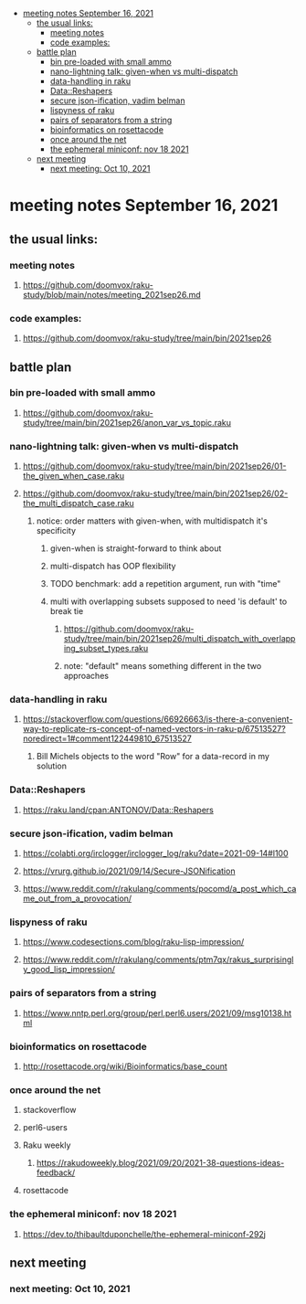 - [meeting notes September 16, 2021](#org16f21e5)
  - [the usual links:](#orgf69b723)
    - [meeting notes](#org810276a)
    - [code examples:](#org2375f97)
  - [battle plan](#orga24bfeb)
    - [bin pre-loaded with small ammo](#org0b6e3a8)
    - [nano-lightning talk: given-when vs multi-dispatch](#orgb060721)
    - [data-handling in raku](#org7c90a03)
    - [Data::Reshapers](#org6b25355)
    - [secure json-ification, vadim belman](#orgb4c6a8d)
    - [lispyness of raku](#org006699a)
    - [pairs of separators from a string](#org0943766)
    - [bioinformatics on rosettacode](#org47c68d1)
    - [once around the net](#org7357f1e)
    - [the ephemeral miniconf: nov 18 2021](#orgc125df9)
  - [next meeting](#org2aedc5f)
    - [next meeting: Oct 10, 2021](#org7b94799)


<a id="org16f21e5"></a>

# meeting notes September 16, 2021


<a id="orgf69b723"></a>

## the usual links:


<a id="org810276a"></a>

### meeting notes

1.  <https://github.com/doomvox/raku-study/blob/main/notes/meeting_2021sep26.md>


<a id="org2375f97"></a>

### code examples:

1.  <https://github.com/doomvox/raku-study/tree/main/bin/2021sep26>


<a id="orga24bfeb"></a>

## battle plan


<a id="org0b6e3a8"></a>

### bin pre-loaded with small ammo

1.  <https://github.com/doomvox/raku-study/tree/main/bin/2021sep26/anon_var_vs_topic.raku>


<a id="orgb060721"></a>

### nano-lightning talk: given-when vs multi-dispatch

1.  <https://github.com/doomvox/raku-study/tree/main/bin/2021sep26/01-the_given_when_case.raku>

2.  <https://github.com/doomvox/raku-study/tree/main/bin/2021sep26/02-the_multi_dispatch_case.raku>

    1.  notice: order matters with given-when, with multidispatch it's specificity
    
        1.  given-when is straight-forward to think about
        
        2.  multi-dispatch has OOP flexibility
        
        3.  TODO benchmark: add a repetition argument, run with "time"
        
        4.  multi with overlapping subsets supposed to need 'is default' to break tie
        
            1.  <https://github.com/doomvox/raku-study/tree/main/bin/2021sep26/multi_dispatch_with_overlapping_subset_types.raku>
            
            2.  note: "default" means something different in the two approaches


<a id="org7c90a03"></a>

### data-handling in raku

1.  <https://stackoverflow.com/questions/66926663/is-there-a-convenient-way-to-replicate-rs-concept-of-named-vectors-in-raku-p/67513527?noredirect=1#comment122449810_67513527>

    1.  Bill Michels objects to the word "Row" for a data-record in my solution


<a id="org6b25355"></a>

### Data::Reshapers

1.  <https://raku.land/cpan:ANTONOV/Data::Reshapers>


<a id="orgb4c6a8d"></a>

### secure json-ification, vadim belman

1.  <https://colabti.org/irclogger/irclogger_log/raku?date=2021-09-14#l100>

2.  <https://vrurg.github.io/2021/09/14/Secure-JSONification>

3.  <https://www.reddit.com/r/rakulang/comments/pocomd/a_post_which_came_out_from_a_provocation/>


<a id="org006699a"></a>

### lispyness of raku

1.  <https://www.codesections.com/blog/raku-lisp-impression/>

2.  <https://www.reddit.com/r/rakulang/comments/ptm7qx/rakus_surprisingly_good_lisp_impression/>


<a id="org0943766"></a>

### pairs of separators from a string

1.  <https://www.nntp.perl.org/group/perl.perl6.users/2021/09/msg10138.html>


<a id="org47c68d1"></a>

### bioinformatics on rosettacode

1.  <http://rosettacode.org/wiki/Bioinformatics/base_count>


<a id="org7357f1e"></a>

### once around the net

1.  stackoverflow

2.  perl6-users

3.  Raku weekly

    1.  <https://rakudoweekly.blog/2021/09/20/2021-38-questions-ideas-feedback/>

4.  rosettacode


<a id="orgc125df9"></a>

### the ephemeral miniconf: nov 18 2021

1.  <https://dev.to/thibaultduponchelle/the-ephemeral-miniconf-292j>


<a id="org2aedc5f"></a>

## next meeting


<a id="org7b94799"></a>

### next meeting: Oct 10, 2021
